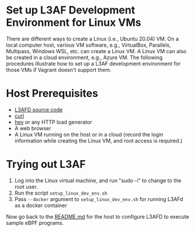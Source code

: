 # Set up L3AF Development Environment for Linux VMs
There are different ways to create a Linux (i.e., Ubuntu 20.04) VM. On a local computer host, various VM software, e.g., VirtualBox, Parallels, Multipass, Windows WSL, etc. can create a Linux VM. A Linux VM can also be created in a cloud environment, e.g., Azure VM. The following procedures illustrate how to set up a L3AF development environment for those VMs if Vagrant doesn't support them.

# Host Prerequisites
* [L3AFD source code](https://github.com/l3af-project/l3afd)
* [curl](https://curl.se/)
* [hey](https://github.com/rakyll/hey) or any HTTP load generator
* A web browser
* A Linux VM running on the host or in a cloud (record the login information while creating the Linux VM, and root access is required.)

# Trying out L3AF
1. Log into the Linux virtual machine, and run "sudo -i" to change to the root user.
2. Run the script `setup_linux_dev_env.sh`
3. Pass `--docker` argument to `setup_linux_dev_env.sh` for running L3AFd as a docker container

Now go back to the [README.md](README.md) for the host to configure L3AFD to execute sample eBPF programs.
